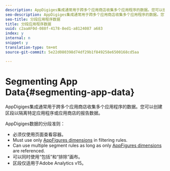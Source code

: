```yaml
---
description: AppDigiges集成通常用于跨多个应用商店收集多个应用程序的数据。您可以创建区段以隔离特定应用程序或应用商店的报告数据。
seo-description: AppDigiges集成通常用于跨多个应用商店收集多个应用程序的数据。您可以创建区段以隔离特定应用程序或应用商店的报告数据。
seo-title: 分段应用程序数据
title: 分段应用程序数据
uuid: c2aaAF0d-088f-4178-8ed1-a8124087 a683
index: y
internal: n
snippet: y
translation-type: tm+mt
source-git-commit: 5e22d080398d74df29b1f849258e6500168cd5aa

---
```



# Segmenting App Data{#segmenting-app-data}

AppDigiges集成通常用于跨多个应用商店收集多个应用程序的数据。您可以创建区段以隔离特定应用程序或应用商店的报告数据。

AppDigiges数据的分段准则：

* 必须仅使用页面查看容器。
* Must use only [AppFigures dimensions](../appfigures-overview/appfigures-metrics.md#concept-890b06e6f59e44a7a331ce872f4e1d9c) in filtering rules.
* Can use multiple segment rules as long as only [AppFigures dimensions](../appfigures-overview/appfigures-metrics.md#concept-890b06e6f59e44a7a331ce872f4e1d9c) are referenced.
* 可以同时使用“包括”和“排除”画布。
* 区段仅适用于Adobe Analytics v15。

